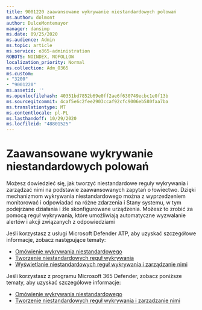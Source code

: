 ```yaml
---
title: 9001220 zaawansowane wykrywanie niestandardowych polowań
ms.author: dolmont
author: DulceMontemayor
manager: dansimp
ms.date: 09/25/2020
ms.audience: Admin
ms.topic: article
ms.service: o365-administration
ROBOTS: NOINDEX, NOFOLLOW
localization_priority: Normal
ms.collection: Adm_O365
ms.custom:
- "3200"
- "9001220"
ms.assetid: ''
ms.openlocfilehash: 40351bd7852b69e0ff2ae6f630749ecbc1e0f13b
ms.sourcegitcommit: 4caf5e6c2fee2903ccaf92cfc9006eb580faa7ba
ms.translationtype: MT
ms.contentlocale: pl-PL
ms.lasthandoff: 10/29/2020
ms.locfileid: "48801525"
---
```

# <a name="advanced-hunting-custom-detections"></a>Zaawansowane wykrywanie niestandardowych polowań

Możesz dowiedzieć się, jak tworzyć niestandardowe reguły wykrywania i zarządzać nimi na podstawie zaawansowanych zapytań o łowiectwo. Dzięki mechanizmom wykrywania niestandardowego można z wyprzedzeniem monitorować i odpowiadać na różne zdarzenia i Stany systemu, w tym podejrzane działania i źle skonfigurowane urządzenia. Możesz to zrobić za pomocą reguł wykrywania, które umożliwiają automatyczne wyzwalanie alertów i akcji związanych z odpowiedziami
  
Jeśli korzystasz z usługi Microsoft Defender ATP, aby uzyskać szczegółowe informacje, zobacz następujące tematy: 
- [Omówienie wykrywania niestandardowego](https://docs.microsoft.com/windows/security/threat-protection/microsoft-defender-atp/overview-custom-detections)
- [Tworzenie niestandardowych reguł wykrywania](https://docs.microsoft.com/windows/security/threat-protection/microsoft-defender-atp/custom-detection-rules)
- [Wyświetlanie niestandardowych reguł wykrywania i zarządzanie nimi](https://docs.microsoft.com/windows/security/threat-protection/microsoft-defender-atp/custom-detections-manage)

Jeśli korzystasz z programu Microsoft 365 Defender, zobacz poniższe tematy, aby uzyskać szczegółowe informacje: 
- [Omówienie wykrywania niestandardowego](https://docs.microsoft.com/microsoft-365/security/mtp/custom-detections-overview)
- [Tworzenie niestandardowych reguł wykrywania i zarządzanie nimi](https://docs.microsoft.com/microsoft-365/security/mtp/custom-detection-rules)
